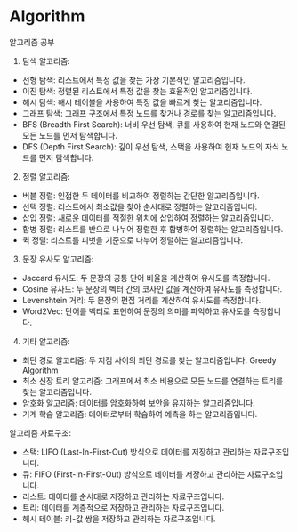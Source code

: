 # Algorithm
알고리즘 공부

1. 탐색 알고리즘:
  - 선형 탐색: 리스트에서 특정 값을 찾는 가장 기본적인 알고리즘입니다.
  - 이진 탐색: 정렬된 리스트에서 특정 값을 찾는 효율적인 알고리즘입니다.
  - 해시 탐색: 해시 테이블을 사용하여 특정 값을 빠르게 찾는 알고리즘입니다.
  - 그래프 탐색: 그래프 구조에서 특정 노드를 찾거나 경로를 찾는 알고리즘입니다.
  - BFS (Breadth First Search): 너비 우선 탐색, 큐를 사용하여 현재 노드와 연결된 모든 노드를 먼저 탐색합니다.
  - DFS (Depth First Search): 깊이 우선 탐색, 스택을 사용하여 현재 노드의 자식 노드를 먼저 탐색합니다.
    <br>

2. 정렬 알고리즘:
  - 버블 정렬: 인접한 두 데이터를 비교하여 정렬하는 간단한 알고리즘입니다.
  - 선택 정렬: 리스트에서 최소값을 찾아 순서대로 정렬하는 알고리즘입니다.
  - 삽입 정렬: 새로운 데이터를 적절한 위치에 삽입하여 정렬하는 알고리즘입니다.
  - 합병 정렬: 리스트를 반으로 나누어 정렬한 후 합병하여 정렬하는 알고리즘입니다.
  - 퀵 정렬: 리스트를 피벗을 기준으로 나누어 정렬하는 알고리즘입니다.
    <br>

3. 문장 유사도 알고리즘:
  - Jaccard 유사도: 두 문장의 공통 단어 비율을 계산하여 유사도를 측정합니다.
  - Cosine 유사도: 두 문장의 벡터 간의 코사인 값을 계산하여 유사도를 측정합니다.
  - Levenshtein 거리: 두 문장의 편집 거리를 계산하여 유사도를 측정합니다.
  - Word2Vec: 단어를 벡터로 표현하여 문장의 의미를 파악하고 유사도를 측정합니다.
    <br>

4. 기타 알고리즘:
  - 최단 경로 알고리즘: 두 지점 사이의 최단 경로를 찾는 알고리즘입니다. Greedy Algorithm
  - 최소 신장 트리 알고리즘: 그래프에서 최소 비용으로 모든 노드를 연결하는 트리를 찾는 알고리즘입니다.
  - 암호화 알고리즘: 데이터를 암호화하여 보안을 유지하는 알고리즘입니다.
  - 기계 학습 알고리즘: 데이터로부터 학습하여 예측을 하는 알고리즘입니다.
    <br>

알고리즘 자료구조:
  - 스택: LIFO (Last-In-First-Out) 방식으로 데이터를 저장하고 관리하는 자료구조입니다.
  - 큐: FIFO (First-In-First-Out) 방식으로 데이터를 저장하고 관리하는 자료구조입니다.
  - 리스트: 데이터를 순서대로 저장하고 관리하는 자료구조입니다.
  - 트리: 데이터를 계층적으로 저장하고 관리하는 자료구조입니다.
  - 해시 테이블: 키-값 쌍을 저장하고 관리하는 자료구조입니다.
